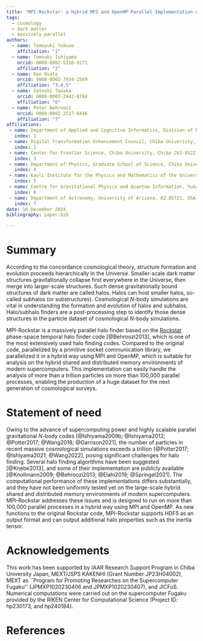 ```yaml
---
title: "MPI-Rockstar: a Hybrid MPI and OpenMP Parallel Implementation of the Rockstar Halo finder"
tags:
  - cosmology
  - dark matter
  - massively parallel
authors:
  - name: Tomoyuki Tokuue 
    affiliation: "1"
  - name: Tomoaki Ishiyama
    orcid: 0000-0002-5316-9171
    affiliation: "2"
  - name: Ken Osato
    orcid: 0000-0002-7934-2569
    affiliation: "3,4,5"
  - name: Satoshi Tanaka
    orcid: 0000-0003-2442-8784
    affiliation: "6"
  - name: Peter Behroozi
    orcid: 0000-0002-2517-6446
    affiliation: "7"
affiliations:
 - name: Department of Applied and Cognitive Informatics, Division of Mathematics and Informatics, Graduate School of Science and Engineering, Chiba University, Chiba 263-8522, Japan
   index: 1
 - name: Digital Transformation Enhancement Council, Chiba University, Chiba 263-8522, Japan
   index: 2
 - name: Center for Frontier Science, Chiba University, Chiba 263-8522, Japan
   index: 3
 - name: Department of Physics, Graduate School of Science, Chiba University, Chiba 263-8522, Japan
   index: 4
 - name: Kavli Institute for the Physics and Mathematics of the Universe (WPI), The University of Tokyo, Kashiwa, Chiba 277-8583, Japan
   index: 5
 - name: Centre for Gravitational Physics and Quantum Information, Yukawa Institute for Theoretical Physics, Kyoto University, Kyoto 606-8502, Japan
   index: 6
 - name: Department of Astronomy, University of Arizona, AZ 85721, USA
   index: 7
date: 16 December 2024
bibliography: paper.bib

---
```


# Summary

According to the concordance cosmological theory, structure
formation and evolution proceeds hierarchically in the Universe.
Smaller-scale dark matter structures gravitationally collapse first
everywhere in the Universe, then merge into larger-scale structures.
Such dense gravitationally bound structures of dark matter are called
halos.  Halos can host smaller halos, so-called subhalos (or
substructures).  Cosmological $N$-body simulations are vital in
understanding the formation and evolution of halos and subhalos.
Halo/subhalo finders are a post-processing step to identify those dense
structures in the particle dataset of cosmological $N$-body
simulations.

MPI-Rockstar is a massively parallel halo finder
based on the [Rockstar](https://bitbucket.org/gfcstanford/rockstar/)
phase-space temporal halo finder code [@Behroozi2013], which is one of
the most extensively used halo finding codes.  Compared to the
original code, parallelized by a primitive socket communication
library, we parallelized it in a hybrid way using MPI and OpenMP,
which is suitable for analysis on the hybrid shared and distributed memory
environments of modern supercomputers.  This implementation can easily
handle the analysis of more than a trillion particles on more than
100,000 parallel processes, enabling the production of a huge dataset
for the next generation of cosmological surveys.


# Statement of need 

Owing to the advance of supercomputing power and highly scalable
parallel gravitational $N$-body codes [@Ishiyama2009b; @Ishiyama2012;
@Potter2017; @Wang2018; @Garrison2021], the number of particles in
recent massive cosmological simulations exceeds a trillion
[@Potter2017; @Ishiyama2021; @Wang2022], posing significant challenges
for halo finding.  Several halo finding algorithms have been
suggested [@Knebe2013], and some of their implementation are publicly
available [@Knollmann2009; @Behroozi2013; @Elahi2019; @Springel2021].
The computational performance of these implementations differs substantially,
and they have not been uniformly tested yet on the large-scale hybrid shared and distributed
memory environments of modern supercomputers.  MPI-Rockstar addresses
these issues and is designed to run on more than 100,000 parallel
processes in a hybrid way using MPI and OpenMP.  As new functions to
the original Rockstar code, MPI-Rockstar supports HDF5 as an output format and can
output additional halo properties such as the inertia tensor.

# Acknowledgements 

This work has been supported by IAAR Research
Support Program in Chiba University Japan, MEXT/JSPS KAKENHI (Grant
Number JP23H04002), MEXT as ``Program for Promoting Researches on the
Supercomputer Fugaku'' (JPMXP1020230406 and JPMXP1020230407), and JICFuS.  Numerical
computations were carried out on the supercomputer Fugaku provided by
the RIKEN Center for Computational Science (Project ID: hp230173, and
hp240184).


# References